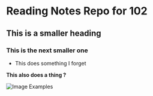 # Reading Notes Repo for 102

## This is a smaller heading

### This is the next smaller one

- This does something I forget

**This also does a thing ?**


![ Image Examples ](https://myoctocat.com/assets/images/base-octocat.svg)
